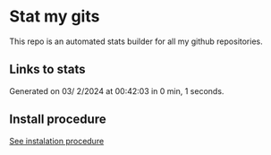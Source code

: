 # Stat my gits

This repo is an automated stats builder for all my github repositories.

## Links to stats


Generated on 03/ 2/2024 at 00:42:03 in 0 min, 1 seconds.

## Install procedure

[See instalation procedure](./src/install.md)
